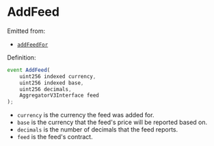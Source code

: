 # AddFeed

Emitted from:

* [`addFeedFor`](../write/addfeed.md)

Definition:

```javascript
event AddFeed(
    uint256 indexed currency,
    uint256 indexed base,
    uint256 decimals,
    AggregatorV3Interface feed
);
```

* `currency` is the currency the feed was added for.
* `base` is the currency that the feed's price will be reported based on.
* `decimals` is the number of decimals that the feed reports.
* `feed` is the feed's contract.

